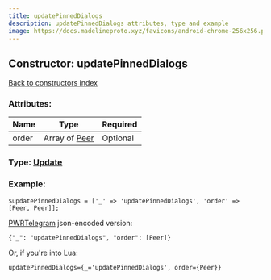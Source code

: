 ```yaml
---
title: updatePinnedDialogs
description: updatePinnedDialogs attributes, type and example
image: https://docs.madelineproto.xyz/favicons/android-chrome-256x256.png
---
```

## Constructor: updatePinnedDialogs  
[Back to constructors index](index.md)



### Attributes:

| Name     |    Type       | Required |
|----------|---------------|----------|
|order|Array of [Peer](../types/Peer.md) | Optional|



### Type: [Update](../types/Update.md)


### Example:

```
$updatePinnedDialogs = ['_' => 'updatePinnedDialogs', 'order' => [Peer, Peer]];
```  

[PWRTelegram](https://pwrtelegram.xyz) json-encoded version:

```
{"_": "updatePinnedDialogs", "order": [Peer]}
```


Or, if you're into Lua:  


```
updatePinnedDialogs={_='updatePinnedDialogs', order={Peer}}

```



